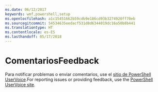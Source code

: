 ```yaml
---
ms.date: 06/12/2017
keywords: wmf,powershell,setup
ms.openlocfilehash: a1c15451662b59cdb9e186cd93b3274920ff70eb
ms.sourcegitcommit: 54534635eedacf531d8d6344019dc16a50b8b441
ms.translationtype: HT
ms.contentlocale: es-ES
ms.lasthandoff: 05/17/2018
---
```

# <a name="feedback"></a><span data-ttu-id="fce70-102">Comentarios</span><span class="sxs-lookup"><span data-stu-id="fce70-102">Feedback</span></span>
<span data-ttu-id="fce70-103">Para notificar problemas o enviar comentarios, use el [sitio de PowerShell UserVoice](http://windowsserver.uservoice.com/forums/301869-powershell).</span><span class="sxs-lookup"><span data-stu-id="fce70-103">For reporting issues or providing feedback, use the [PowerShell UserVoice site](http://windowsserver.uservoice.com/forums/301869-powershell).</span></span>
